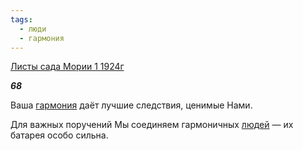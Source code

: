 ```yaml
---
tags:
  - люди
  - гармония
---
```

[Листы сада Мории 1 1924г](https://127.0.0.1:4002/agni/1924)

___68___

Ваша [гармония](../../../tags/#гармония) даёт лучшие следствия, ценимые Нами.   

Для важных поручений Мы соединяем гармоничных [людей](../../../tags/#люди) — их батарея особо сильна.   


